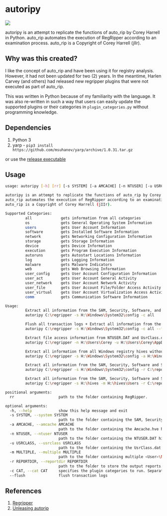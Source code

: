 # autoripy
![](https://img.shields.io/badge/python-3-blue.svg)

autoripy is an attempt to replicate the functions of auto_rip by Corey Harrell in Python.
auto_rip automates the execution of RegRipper according to an examination process.
auto_rip is a Copyright of Corey Harrell (jIIr).

## Why was this created?
I like the concept of auto_rip and have been using it for registry analysis. 
However, it had not been updated for two (2) years. In the meantime, Harlen Carvey (and others) 
had released new regripper plugins that were not executed as part of auto_rip.

This was written in Python because of my familiarity with the language. It was also re-written
in such a way that users can easily update the supported plugins or their categories 
in `plugin_categories.py` without programming knowledge.

## Dependencies
1. Python 3
2. yarp - `pip3 install https://github.com/msuhanov/yarp/archive/1.0.31.tar.gz`

or use the [release executable](https://github.com/Silv3rHorn/autoripy/releases)

## Usage
```bash
usage: autoripy [-h] [rr] [-s SYSTEM] [-a AMCACHE] [-n NTUSER] [-u USRCLASS] [-m MULTIPLE] [-r REPORTDIR] [-c CAT]

autoripy is an attempt to replicate the functions of auto_rip by Corey Harrell in Python.
auto_rip automates the execution of RegRipper according to an examination process.
auto_rip is a Copyright of Corey Harrell (jIIr).

Supported Categories:
         all             gets information from all categories
         os              gets General Operating System Information
         users           gets User Account Information
         software        gets Installed Software Information
         network         gets Networking Configuration Information
         storage         gets Storage Information
         device          gets Device Information
         execution       gets Program Execution Information
         autoruns        gets Autostart Locations Information
         log             gets Logging Information
         malware         gets Malware Indicators
         web             gets Web Browsing Information
         user_config     gets User Account Configuration Information
         user_act        gets User Account General Activity
         user_network    gets User Account Network Activity
         user_file       gets User Account File/Folder Access Activity
         user_virtual    gets User Account Virtualization Access Activity
         comm            gets Communication Software Information

Usage:
         Extract all information from the SAM, Security, Software, and System hives.
         autoripy C:\regripper -s H:\Windows\System32\config -c all

         Flush all transaction logs + Extract all information from the SAM, Security, Software, and System hives.
         autoripy C:\regripper -s H:\Windows\System32\config -c all --flush

         Extract file access information from NTUSER.DAT and UsrClass.dat hive (Windows 7 profile)
         autoripy C:\regripper -n H:\Users\Corey -u H:\Users\Corey\AppData\Local\Microsoft\Windows -c user_file

         Extract all information from all Windows registry hives without using -c switch.
         autoripy C:\regripper -s H:\Windows\System32\config -a H:\Windows\AppCompat\Programs -n H:\Users\Corey -u H:\Users\Corey\AppData\Local\Microsoft\Windows

         Extract all information from the SAM, Security, Software and System hives, then store output reports in a specified directory.
         autoripy C:\regripper -s H:\Windows\System32\config -r C:\reports

         Extract all information from the SAM, Security, Software and System hives, NTUSER.DAT and UsrClass.dat from each user in separate directories, then store output reports in a specified directory.
         autoripy C:\regripper -s H:\hives -m H:\hives\Users -r C:\reports

positional arguments:
  rr                    path to the folder containing RegRipper.

optional arguments:
  -h, --help            show this help message and exit
  -s SYSTEM, --system SYSTEM
                        path to the folder containing the SAM, Security, Software, and System hives.
  -a AMCACHE, --amcache AMCACHE
                        path to the folder containing the Amcache.hve hive.
  -n NTUSER, --ntuser NTUSER
                        path to the folder containing the NTUSER.DAT hive.
  -u USRCLASS, --usrclass USRCLASS
                        path to the folder containing the UsrClass.dat hive.
  -m MULTIPLE, --multiple MULTIPLE
                        path to the folder containing multiple <User>\NTUSER.DAT and/or <User>\UsrClass.DAT.
  -r REPORTDIR, --reportdir REPORTDIR
                        path to the folder to store the output reports.
  -c CAT, --cat CAT     specifies the plugin categories to run. Separate multiple categories with a comma.
  --flush               flush transaction logs
```

## References
1. [Regripper](https://github.com/keydet89/RegRipper4.0)
2. [Unleasing autorip](http://journeyintoir.blogspot.sg/2013/05/unleashing-autorip.html)
